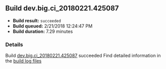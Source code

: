 ## Build dev.big.ci_20180221.425087
- **Build result:** `succeeded`
- **Build queued:** 2/21/2018 12:24:47 PM
- **Build duration:** 7.29 minutes
### Details
Build [dev.big.ci_20180221.425087](https://winappstudio.visualstudio.com/web/build.aspx?pcguid=a4ef43be-68ce-4195-a619-079b4d9834c2&builduri=vstfs%3a%2f%2f%2fBuild%2fBuild%2f25087) succeeded
Find detailed information in the [build log files](https://uwpctdiags.blob.core.windows.net/buildlogs/dev.big.ci_20180221.425087_logs.zip)
